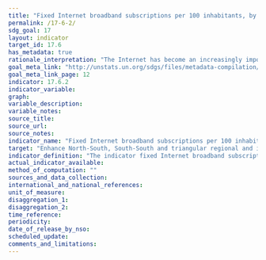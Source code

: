 ```yaml
---
title: "Fixed Internet broadband subscriptions per 100 inhabitants, by speed"
permalink: /17-6-2/
sdg_goal: 17
layout: indicator
target_id: 17.6
has_metadata: true
rationale_interpretation: "The Internet has become an increasingly important tool to provide access to information, and can help foster and enhance regional and international cooperation on, and access to, science, technology and innovations, and enhance knowledge sharing. High-speed Internet access is important to ensure that Internet users have quality access to the Internet and can take advantage of the growing amount of Internet content ' including user-generated content ', services and information. \nWhile the number of fixed-broadband subscriptions has increased substantially over the last years and while service providers offer increasingly higher speeds, fixed Internet broadband can vary tremendously by speed, thus affecting the quality and functionality of Internet access. Many countries, especially in the developing world, have not only a very limited amount of fixed-broadband subscriptions, but also at very low speeds. This limitation is a barrier to the Target 17.6 and the indicator highlights the potential of the Internet (especially through high-speed access) to enhance cooperation, improve access to science, technology and innovation, and share knowledge. The indicator also highlights the importance of Internet use as a development enabler and helps to measure the digital divide, which, if not properly addressed, will aggravate inequalities in all development domains. Information on fixed broadband subscriptions by speed will contribute to the design of targeted policies to overcome those divides."
goal_meta_link: "http://unstats.un.org/sdgs/files/metadata-compilation/Metadata-Goal-17.pdf"
goal_meta_link_page: 12
indicator: 17.6.2
indicator_variable: 
graph: 
variable_description: 
variable_notes: 
source_title: 
source_url: 
source_notes: 
indicator_name: "Fixed Internet broadband subscriptions per 100 inhabitants, by speed"
target: "Enhance North-South, South-South and triangular regional and international cooperation on and access to science, technology and innovation and enhance knowledge sharing on mutually agreed terms, including through improved coordination among existing mechanisms, in particular at the United Nations level, and through a global technology facilitation mechanism."
indicator_definition: "The indicator fixed Internet broadband subscriptions, by speed, refers to the number of fixed broadband subscriptions to the public Internet, split by advertised download speed. \nFixed Internet broadband subscriptions refer to subscriptions to high-speed access to the public Internet (a TCP/IP connection), at downstream speeds equal to, or greater than, 256 kbit/s. This includes cable modem, DSL, fibre-to-the-home/building, other fixed (wired)- broadband subscriptions, satellite broadband and terrestrial fixed wireless broadband. This total is measured irrespective of the method of payment. It excludes subscriptions that have access to data communications (including the Internet) via mobile-cellular networks. It should include fixed WiMAX and any other fixed wireless technologies. It includes both residential subscriptions and subscriptions for organizations. \nThe Internet is a worldwide public computer network. It provides access to a number of communication services including the World Wide Web and carries e-mail, news, entertainment and data files. \nThe indicator is currently broken down by the following subscription speeds: \n\t256 kbit/s to less than 2 Mbit/s subscriptions: Refers to all fixed broadband Internet subscriptions with advertised downstream speeds equal to, or greater than, 256 kbit/s and less than 2 Mbit/s. \n\t2 Mbit/s to less than 10 Mbit/s subscriptions: Refers to all fixed -broadband Internet subscriptions with advertised downstream speeds equal to, or greater than, 2 Mbit/s and less than 10 Mbit/s. \n\tEqual to or above 10 Mbit/s subscriptions (4213_G10). Refers to all fixed - broadband Internet subscriptions with advertised downstream speeds equal to, or greater than, 10 Mbit/s. \nITU collects data for this indicator through an annual questionnaire from national regulatory authorities or Information and Communication Technology (ICT) Ministries, who collect the data from national Internet service providers. The data can be collected by asking each Internet service provider in the country to provide the number of their fixed-broadband subscriptions by the speeds indicated. The data are then added up to obtain the country totals."
actual_indicator_available: 
method_of_computation: ""
sources_and_data_collection: 
international_and_national_references: 
unit_of_measure: 
disaggregation_1: 
disaggregation_2: 
time_reference: 
periodicity: 
date_of_release_by_nso: 
scheduled_update: 
comments_and_limitations: 
---
```


